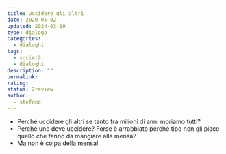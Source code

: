 ```yaml
---
title: Uccidere gli altri
date: 2020-05-02
updated: 2024-03-19
type: dialogo
categories:
  - dialoghi
tags:
  - società
  - dialoghi
description: ""
permalink: 
rating: 
status: 2review
author:
  - stefano
---
```


- Perché uccidere gli altri se tanto fra milioni di anni moriamo tutti?
- Perché uno deve uccidere? Forse è arrabbiato perché tipo non gli piace quello che fanno da mangiare alla mensa?
- Ma non è colpa della mensa!
